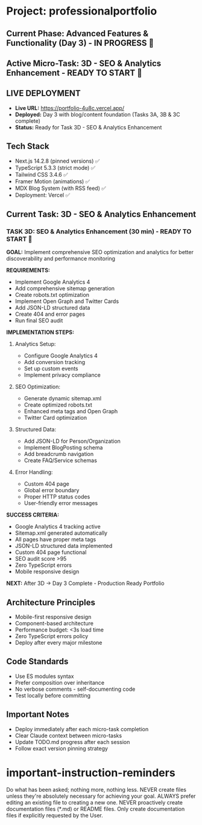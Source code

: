 # Project: professionalportfolio

## Current Phase: Advanced Features & Functionality (Day 3) - IN PROGRESS 🎯
## Active Micro-Task: 3D - SEO & Analytics Enhancement - READY TO START 🎯

## LIVE DEPLOYMENT
- **Live URL:** https://portfolio-4u8c.vercel.app/
- **Deployed:** Day 3 with blog/content foundation (Tasks 3A, 3B & 3C complete)
- **Status:** Ready for Task 3D - SEO & Analytics Enhancement

## Tech Stack
- Next.js 14.2.8 (pinned versions) ✅
- TypeScript 5.3.3 (strict mode) ✅
- Tailwind CSS 3.4.6 ✅
- Framer Motion (animations) ✅
- MDX Blog System (with RSS feed) ✅
- Deployment: Vercel ✅

## Current Task: 3D - SEO & Analytics Enhancement

### TASK 3D: SEO & Analytics Enhancement (30 min) - READY TO START 🎯

**GOAL:** Implement comprehensive SEO optimization and analytics for better discoverability and performance monitoring

**REQUIREMENTS:**
- Implement Google Analytics 4
- Add comprehensive sitemap generation
- Create robots.txt optimization
- Implement Open Graph and Twitter Cards
- Add JSON-LD structured data
- Create 404 and error pages
- Run final SEO audit

**IMPLEMENTATION STEPS:**
1. Analytics Setup:
   - Configure Google Analytics 4
   - Add conversion tracking
   - Set up custom events
   - Implement privacy compliance

2. SEO Optimization:
   - Generate dynamic sitemap.xml
   - Create optimized robots.txt
   - Enhanced meta tags and Open Graph
   - Twitter Card optimization

3. Structured Data:
   - Add JSON-LD for Person/Organization
   - Implement BlogPosting schema
   - Add breadcrumb navigation
   - Create FAQ/Service schemas

4. Error Handling:
   - Custom 404 page
   - Global error boundary
   - Proper HTTP status codes
   - User-friendly error messages

**SUCCESS CRITERIA:**
- Google Analytics 4 tracking active
- Sitemap.xml generated automatically
- All pages have proper meta tags
- JSON-LD structured data implemented
- Custom 404 page functional
- SEO audit score >95
- Zero TypeScript errors
- Mobile responsive design

**NEXT:** After 3D → Day 3 Complete - Production Ready Portfolio

## Architecture Principles
- Mobile-first responsive design
- Component-based architecture
- Performance budget: <3s load time
- Zero TypeScript errors policy
- Deploy after every major milestone

## Code Standards
- Use ES modules syntax
- Prefer composition over inheritance  
- No verbose comments - self-documenting code
- Test locally before committing

## Important Notes
- Deploy immediately after each micro-task completion
- Clear Claude context between micro-tasks
- Update TODO.md progress after each session
- Follow exact version pinning strategy


# important-instruction-reminders
Do what has been asked; nothing more, nothing less.
NEVER create files unless they're absolutely necessary for achieving your goal.
ALWAYS prefer editing an existing file to creating a new one.
NEVER proactively create documentation files (*.md) or README files. Only create documentation files if explicitly requested by the User.